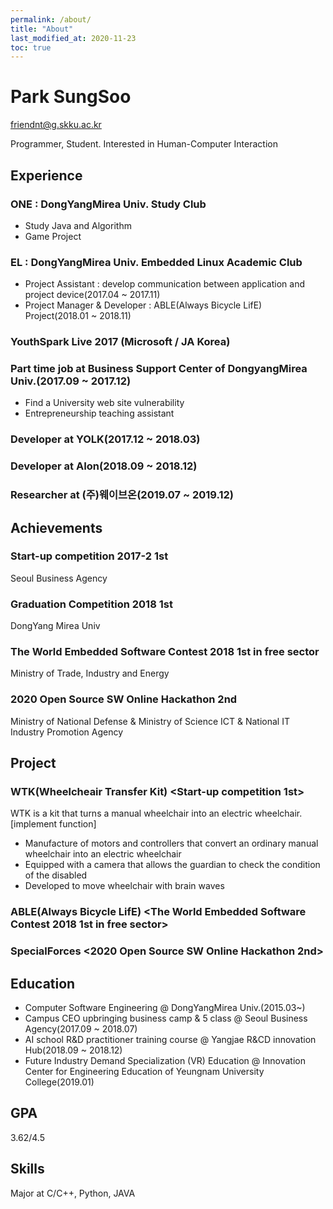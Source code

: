 ```yaml
---
permalink: /about/
title: "About"
last_modified_at: 2020-11-23
toc: true
---
```

# Park SungSoo
friendnt@g.skku.ac.kr

Programmer, Student. Interested in Human-Computer Interaction

## Experience
### ONE : DongYangMirea Univ. Study Club
- Study Java and Algorithm
- Game Project
### EL : DongYangMirea Univ. Embedded Linux Academic Club
- Project Assistant : develop communication between application and project device(2017.04 ~ 2017.11)
- Project Manager & Developer : ABLE(Always Bicycle LifE) Project(2018.01 ~ 2018.11)
### YouthSpark Live 2017 (Microsoft / JA Korea)
### Part time job at Business Support Center of DongyangMirea Univ.(2017.09 ~ 2017.12)
- Find a University web site vulnerability
- Entrepreneurship teaching assistant
### Developer at YOLK(2017.12 ~ 2018.03)
### Developer at AIon(2018.09 ~ 2018.12)
### Researcher at (주)웨이브온(2019.07 ~ 2019.12)

## Achievements 
### Start-up competition 2017-2 1st
Seoul Business Agency
### Graduation Competition 2018 1st
DongYang Mirea Univ
### The World Embedded Software Contest 2018 1st in free sector
Ministry of Trade, Industry and Energy
### 2020 Open Source SW Online Hackathon 2nd
Ministry of National Defense & Ministry of Science ICT & National IT Industry Promotion Agency

## Project
### WTK(Wheelcheair Transfer Kit) <Start-up competition 1st>
WTK is a kit that turns a manual wheelchair into an electric wheelchair.
[implement function]
- Manufacture of motors and controllers that convert an ordinary manual wheelchair into an electric wheelchair
- Equipped with a camera that allows the guardian to check the condition of the disabled
- Developed to move wheelchair with brain waves

### ABLE(Always Bicycle LifE) <The World Embedded Software Contest 2018 1st in free sector>
### SpecialForces <2020 Open Source SW Online Hackathon 2nd>

## Education
- Computer Software Engineering @ DongYangMirea Univ.(2015.03~)
- Campus CEO upbringing business camp & 5 class @ Seoul Business Agency(2017.09 ~ 2018.07)
- AI school R&D practitioner training course @ Yangjae R&CD innovation Hub(2018.09 ~ 2018.12)
- Future Industry Demand Specialization (VR) Education @ Innovation Center for Engineering Education of Yeungnam University College(2019.01)

## GPA
3.62/4.5

## Skills
Major at C/C++, Python, JAVA
